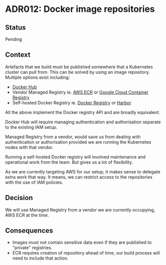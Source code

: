 # ADR012: Docker image repositories

## Status

Pending

## Context

Artefacts that we build must be published somewhere that a Kubernetes cluster
can pull from. This can be solved by using an image repository. Multiple options
exist including:

* [Docker Hub]
* Vendor Managed Registry ie. [AWS ECR][ECR] or [Google Cloud Container
  Registry][GCR]
* Self-hosted Docker Registry ie. [Docker Registry][Docker Registry Self Host]
  or [Harbor]

All the above implement the Docker registry API and are broadly equivalent.

Docker Hub will require managing authentication and authorisation separate to
the existing IAM setup.

Managed Registry from a vendor, would save us from dealing with authentication
or authorisation provided we are running the Kubernetes nodes with that vendor.

Running a self-hosted Docker registry will involved maintenance and operational
work from the team. But gives us a lot of flexibility.

As we are currently targeting AWS for our setup, it makes sense to delegate
extra work that way. It means, we can restrict access to the repositories with
the use of IAM policies.

## Decision

We will use Managed Registry from a vendor we are currently occupying, AWS ECR
at the time.

## Consequences

* Images must not contain sensitive data even if they are published to "private"
  registries.
* ECR requires creation of repository ahead of time, our build process will need
  to include that action.

[Docker Hub]: https://hub.docker.com/
[Docker Registry Self Host]: https://docs.docker.com/registry/deploying/
[ECR]: https://aws.amazon.com/ecr/
[GCR]: https://cloud.google.com/container-registry/
[Harbor]: https://github.com/goharbor/harbor
